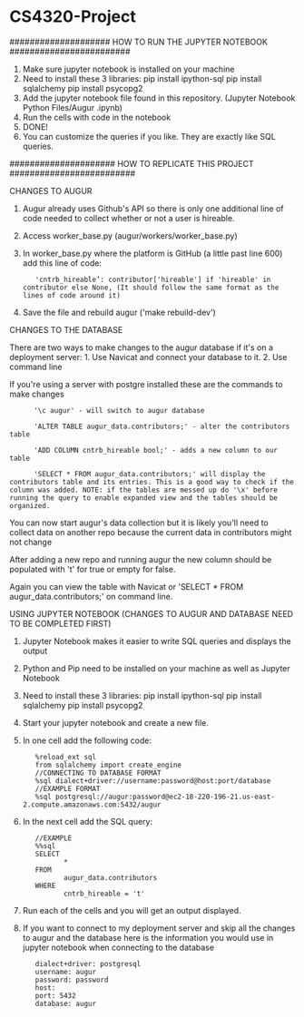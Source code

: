 # CS4320-Project

#################### HOW TO RUN THE JUPYTER NOTEBOOK ########################

1. Make sure jupyter notebook is installed on your machine
2. Need to install these 3 libraries:
          pip install ipython-sql
          pip install sqlalchemy
          pip install psycopg2
3. Add the jupyter notebook file found in this repository. (Jupyter Notebook Python Files/Augur .ipynb)
4. Run the cells with code in the notebook
5. DONE!
6. You can customize the queries if you like. They are exactly like SQL queries. 


##################### HOW TO REPLICATE THIS PROJECT #########################

CHANGES TO AUGUR

1. Augur already uses Github's API so there is only one additional line of code needed to collect whether or not a user is hireable. 

2. Access worker_base.py (augur/workers/worker_base.py)

3. In worker_base.py where the platform is GitHub (a little past line 600) add this line of code:
          
          'cntrb_hireable’: contributor['hireable'] if 'hireable' in contributor else None, (It should follow the same format as the lines of code around it)

4. Save the file and rebuild augur ('make rebuild-dev')


CHANGES TO THE DATABASE

There are two ways to make changes to the augur database if it's on a deployment server:
      1. Use Navicat and connect your database to it.
      2. Use command line

If you're using a server with postgre installed these are the commands to make changes

          '\c augur' - will switch to augur database

          'ALTER TABLE augur_data.contributors;' - alter the contributors table

          'ADD COLUMN cntrb_hireable bool;' - adds a new column to our table

          'SELECT * FROM augur_data.contributors;' will display the contributors table and its entries. This is a good way to check if the column was added. NOTE: if the tables are messed up do '\x' before running the query to enable expanded view and the tables should be organized. 
      
You can now start augur's data collection but it is likely you'll need to collect data on another repo because the current data in contributors might not change

After adding a new repo and running augur the new column should be populated with 't' for true or empty for false.

Again you can view the table with Navicat or 'SELECT * FROM augur_data.contributors;' on command line. 


USING JUPYTER NOTEBOOK (CHANGES TO AUGUR AND DATABASE NEED TO BE COMPLETED FIRST)

1. Jupyter Notebook makes it easier to write SQL queries and displays the output
2. Python and Pip need to be installed on your machine as well as Jupyter Notebook
3. Need to install these 3 libraries:
          pip install ipython-sql
          pip install sqlalchemy
          pip install psycopg2
3. Start your jupyter notebook and create a new file.
4. In one cell add the following code:
          
          %reload_ext sql
          from sqlalchemy import create_engine
          //CONNECTING TO DATABASE FORMAT
          %sql dialect+driver://username:password@host:port/database
          //EXAMPLE FORMAT
          %sql postgresql://augur:password@ec2-18-220-196-21.us-east-2.compute.amazonaws.com:5432/augur

5. In the next cell add the SQL query:
          
          //EXAMPLE
          %%sql
          SELECT 
                 *
          FROM 
                 augur_data.contributors
          WHERE
                 cntrb_hireable = 't'
6. Run each of the cells and you will get an output displayed. 

7. If you want to connect to my deployment server and skip all the changes to augur and the database here is the information you would use in jupyter notebook when connecting to the database 

          dialect+driver: postgresql
          username: augur
          password: password
          host: 
          port: 5432
          database: augur

